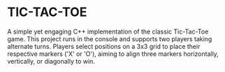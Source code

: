 # TIC-TAC-TOE
A simple yet engaging C++ implementation of the classic Tic-Tac-Toe game. This project runs in the console and supports two players taking alternate turns. Players select positions on a 3x3 grid to place their respective markers ('X' or 'O'), aiming to align three markers horizontally, vertically, or diagonally to win.
